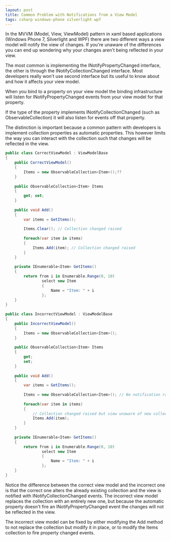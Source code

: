 ```yaml
---
layout: post
title: Common Problem with Notifications from a View Model
tags: csharp windows-phone silverlight wpf
---
```


In the MVVM (Model, View, ViewModel) pattern in xaml based applications (Windows Phone 7, Silverlight and WPF) there are two different ways a view model will notify the view of changes. If you're unaware of the differences you can end up wondering why your changes aren't being reflected in your view.

The most common is implementing the INotifyPropertyChanged interface, the other is through the INotifyCollectionChanged interface. Most developers really won't use second interface but its useful to know about and how it affects your view model.

When you bind to a property on your view model the binding infrastructure will listen for INotifyPropertyChanged events from your view model for that property. 

If the type of the property implements INotifyCollectionChanged (such as ObservableCollection) it will also listen for events off that property.

The distinction is important because a common pattern with developers is implement collection properties as automatic properties. This however limits the way you can interact with the collection such that changes will be reflected in the view.

``` csharp
public class CorrectViewModel : ViewModelBase
{
    public CorrectViewModel()
    {
        Items = new ObservableCollection<Item>();??
    }
 
    public ObservableCollection<Item> Items
    {
        get; set;
    }
 
    public void Add()
    {
        var items = GetItems();
 
        Items.Clear(); // Collection changed raised
 
        foreach(var item in items)
        {
            Items.Add(item); // Collection changed raised
        }
    }
 
    private IEnumerable<Item> GetItems()
    {
        return from i in Enumerable.Range(0, 10)
                select new Item
                {
                    Name = "Item: " + i
                };
    }
}
 
public class IncorrectViewModel : ViewModelBase
{
    public IncorrectViewModel()
    {
        Items = new ObservableCollection<Item>();
    }
 
    public ObservableCollection<Item> Items
    {
        get;
        set;
    }
 
    public void Add()
    {
        var items = GetItems();
 
        Items = new ObservableCollection<Item>(); // No notification raised
 
        foreach(var item in items)
        {
            // Collection changed raised but view unaware of new collection
            Items.Add(item);
        }
    }
 
    private IEnumerable<Item> GetItems()
    {
        return from i in Enumerable.Range(0, 10)
                select new Item
                {
                    Name = "Item: " + i
                };
    }
}
```

Notice the difference between the correct view model and the incorrect one is that the correct one alters the already existing collection and the view is notified with INotifyCollectionChanged events. The incorrect view model replaces the collection with an entirely new one, but because the automatic property doesn't fire an INotifyPropertyChanged event the changes will not be reflected in the view.

The incorrect view model can be fixed by either modifying the Add method to not replace the collection but modify it in place, or to modify the Items collection to fire property changed events.
